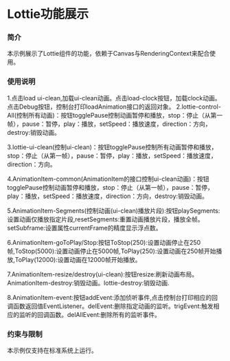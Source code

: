 # Lottie功能展示

### 简介

本示例展示了Lottie组件的功能，依赖于Canvas与RenderingContext来配合使用。

### 使用说明

1.点击load ui-clean,加载ui-clean动画。点击load-clock按钮，加载clock动画。点击Debug按钮，控制台打印loadAnimation接口的返回对象。
2.lottie-control-All(控制所有动画)：按钮togglePause控制动画暂停和播放，stop：停止（从第一帧），pause：暂停，play：播放，setSpeed：播放速度，direction：方向，destroy:销毁动画。

3.lottie-ui-clean(控制ui-clean)：按钮togglePause控制所有动画暂停和播放，stop：停止（从第一帧），pause：暂停，play：播放，setSpeed：播放速度，direction：方向。

4.AnimationItem-common(AnimationItem的接口控制ui-clean动画)：按钮togglePause控制动画暂停和播放，stop：停止（从第一帧），pause：暂停，play：播放，setSpeed：播放速度，direction：方向，destroy:销毁动画。

5.AnimationItem-Segments(控制动画(ui-clean)播放片段):按钮playSegments:设置动画仅播放指定片段,resetSegments:重置动画播放片段，播放全帧。setSubframe:设置属性currentFrame的精度显示浮点数。

6.AnimationItem-goToPlay/Stop:按钮ToStop(250):设置动画停止在250帧,ToStop(5000):设置动画停止在5000帧,ToPlay(250):设置动画在250帧开始播放,ToPlay(12000):设置动画在12000帧开始播放。

7.AnimationItem-resize/destroy(ui-clean):按钮resize:刷新动画布局。AnimationItem-destroy:销毁动画。lottie-destroy:销毁动画.

8.AnimationItem-event:按钮addEvent:添加侦听事件,点击控制台打印相应的回调函数返回值EventListener。delEvent:删除指定动画的监听。trigEvent:触发相应的监听的回调函数。delAllEvent:删除所有的监听事件。

### 约束与限制
本示例仅支持在标准系统上运行。

